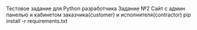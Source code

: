 Тестовое задание для Python разработчика
Задание №2
Сайт с админ панелью и кабинетом заказчика(customer) и исполнителя(contractor)
pip install -r requirements.txt

